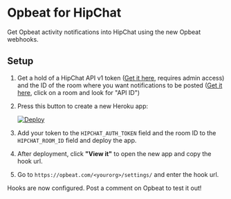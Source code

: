 # Opbeat for HipChat

Get Opbeat activity notifications into HipChat using the new Opbeat webhooks.


## Setup

1. Get a hold of a HipChat API v1 token ([Get it here](https://www.hipchat.com/admin/api), requires admin access) and the ID of the room where you want notifications to be posted ([Get it here](https://hipchat.com/rooms), click on a room and look for "API ID")

1. Press this button to create a new Heroku app:

    <a href="https://heroku.com/deploy" target="_blank">
        <img src="https://www.herokucdn.com/deploy/button.png" alt="Deploy">
    </a>

1. Add your token to the `HIPCHAT_AUTH_TOKEN` field and the room ID to the `HIPCHAT_ROOM_ID` field and deploy the app.
	
1. After deployment, click **"View it"** to open the new app and copy the hook url.

1. Go to `https://opbeat.com/<yourorg>/settings/` and enter the hook url.

Hooks are now configured. Post a comment on Opbeat to test it out!
